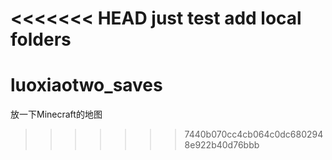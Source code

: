 <<<<<<< HEAD
just test add local folders
=======
# luoxiaotwo_saves
放一下Minecraft的地图
>>>>>>> 7440b070cc4cb064c0dc6802948e922b40d76bbb
